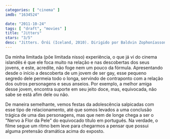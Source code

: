 ```yaml
---
categories: [ "cinema" ]
imdb: "1634524"

date: "2011-10-24"
tags: [ "draft", "movies" ]
title: "Jitters"
stars: "3/5"
desc: "Jitters. Órói (Iceland, 2010). Dirigido por Baldvin Zophoníasson. Escrito por Ingibjörg Reynisdóttir, Baldvin Zophoníasson. Com Atli Oskar Fjalarsson, Ilva Holmes, Gísli Örn Garðarsson, Birna Rún Eiríksdóttir, Lilja Guðrún Þorvaldsdóttir, Elías Helgi Kofoed-Hansen, Haraldur Ari Stefánsson, María Birta, Ingibjörg Reynisdóttir."
---
```

Da minha limitada (põe limitada nisso) experiência, o que já vi do cinema islandês é que ele foca muito na relação e nas descobertas dos seus jovens, e este, acredite, não foge nem um pouco da fórmula. Apresentando desde o início a descoberta de um jovem de ser gay, esse pequeno segredo dele permeia todo o longa, servindo de contraponto com a relação dos outros personagens e seus anseios. Por exemplo, a melhor amiga desse jovem, encontra suporte em seu jeito doce, mas, equivocada, não sabe se está afim dele ou não.

De maneira semelhante, vemos festas da adolescência salpicadas com esse tipo de relacionamento, até que somos levados a uma conclusão trágica de uma das personagens, mas que nem de longe chega a ser o "Nervo à Flor da Pele" do equivocado título em português. Na verdade, o filme segue um ritmo bem leve para chegarmos a pensar que possui alguma pretensão dramática acima do exposto.

